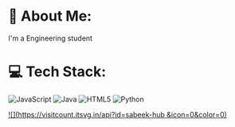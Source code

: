 # 💫 About Me:
I'm a Engineering student


# 💻 Tech Stack:
![JavaScript](https://img.shields.io/badge/javascript-%23323330.svg?style=for-the-badge&logo=javascript&logoColor=%23F7DF1E) ![Java](https://img.shields.io/badge/java-%23ED8B00.svg?style=for-the-badge&logo=openjdk&logoColor=white) ![HTML5](https://img.shields.io/badge/html5-%23E34F26.svg?style=for-the-badge&logo=html5&logoColor=white) ![Python](https://img.shields.io/badge/python-3670A0?style=for-the-badge&logo=python&logoColor=ffdd54)



[![](https://visitcount.itsvg.in/api?id=sabeek-hub &icon=0&color=0)](https://visitcount.itsvg.in)

<!-- Proudly created with GPRM ( https://gprm.itsvg.in ) -->
